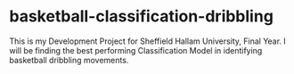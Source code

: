 # basketball-classification-dribbling
This is my Development Project for Sheffield Hallam University, Final Year. I will be finding the best performing Classification Model in identifying basketball dribbling movements.
